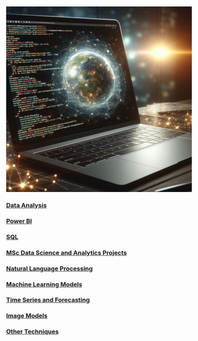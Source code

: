 ![](/images/AmendedLaptopImage.jpg)

### [Data Analysis](https://github.com/Auckland68/Data-Analysis)

### [Power BI](https://github.com/Auckland68/PowerBIDashboards)

### [SQL](https://github.com/Auckland68/SQLProjects)

### [MSc Data Science and Analytics Projects](https://github.com/Auckland68/MScDataScience)

### [Natural Language Processing](https://github.com/Auckland68/Natural-Language-Processing)

### [Machine Learning Models](https://github.com/Auckland68/ML-Models/blob/main/README.md)

### [Time Series and Forecasting](https://github.com/Auckland68/TimeSeriesModelling)

### [Image Models](https://github.com/Auckland68/Computer-Vision)

### [Other Techniques](https://github.com/Auckland68/Other-Techniques)



